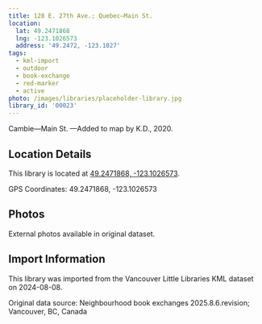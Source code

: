 ```yaml
---
title: 128 E. 27th Ave.; Quebec—Main St.
location:
  lat: 49.2471868
  lng: -123.1026573
  address: '49.2472, -123.1027'
tags:
  - kml-import
  - outdoor
  - book-exchange
  - red-marker
  - active
photo: /images/libraries/placeholder-library.jpg
library_id: '00023'
---
```

Cambie—Main St.
—Added to map by K.D., 2020. 

## Location Details

This library is located at [49.2471868, -123.1026573](https://www.google.com/maps?q=49.2471868,-123.1026573).

GPS Coordinates: 49.2471868, -123.1026573

## Photos

External photos available in original dataset.

## Import Information

This library was imported from the Vancouver Little Libraries KML dataset on 2024-08-08.

Original data source: Neighbourhood book exchanges 2025.8.6.revision; Vancouver, BC, Canada
